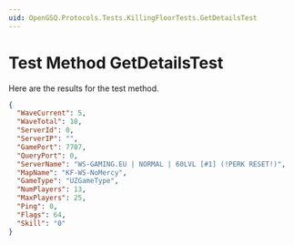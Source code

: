 ```yaml
---
uid: OpenGSQ.Protocols.Tests.KillingFloorTests.GetDetailsTest
---
```


# Test Method GetDetailsTest

Here are the results for the test method.

```json
{
  "WaveCurrent": 5,
  "WaveTotal": 10,
  "ServerId": 0,
  "ServerIP": "",
  "GamePort": 7707,
  "QueryPort": 0,
  "ServerName": "WS-GAMING.EU | NORMAL | 60LVL [#1] (!PERK RESET!)",
  "MapName": "KF-WS-NoMercy",
  "GameType": "UZGameType",
  "NumPlayers": 13,
  "MaxPlayers": 25,
  "Ping": 0,
  "Flags": 64,
  "Skill": "0"
}
```
